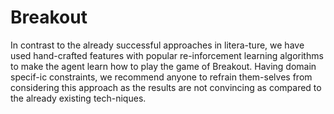 # Breakout

In contrast to the already successful approaches in litera-ture, we have used hand-crafted features with popular re-inforcement learning algorithms to make the agent learn how to play the game of Breakout. Having domain specif-ic constraints, we recommend anyone to refrain them-selves from considering this approach as the results are not convincing as compared to the already existing tech-niques.
